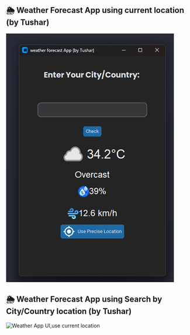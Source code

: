 ## 🌦 Weather Forecast App using current location (by Tushar)

![Weather App UI,use current location ](https://github.com/tushhub/Python-weather-forecast-desktop-application/blob/main/Screenshot%202025-04-15%20105136.png?raw=true)


## 🌦 Weather Forecast App using Search by City/Country location (by Tushar)

![Weather App UI,use current location ](https://github.com/user-attachments/assets/c2759476-e789-4bd9-9fff-9603dfe798f2)


